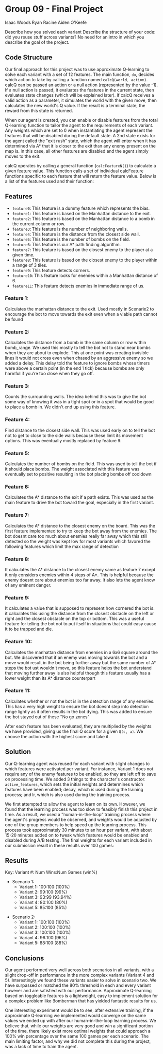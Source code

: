 # Group 09 - Final Project
Isaac Woods
Ryan Racine
Aiden O'Keefe

Describe how you solved each variant
Describe the structure of your code: did you reuse stuff across variants?
No need for an intro in which you describe the goal of the project.

## Code Structure
Our final approach for this project was to use approximate Q-learning to solve each variant with a set of 12 features. The main function, `do`, decides which action to take by calling a function named `calcQ(world, action)`. calcQ can be passed an action or a null action (represented by the value -1). If a null action is passed, it evaluates the features in the current state, then evaluates state changes (which will be explained later).  If calcQ receives a valid action as a parameter, it simulates the world with the given move, then calculates the new world's Q value. If the result is a terminal state, the reward from this state is returned.

When our agent is created, you can enable or disable features from the total Q-learning function to tailor the agent to the requirements of each variant. Any weights which are set to 0 when instantiating the agent represent the features that will be disabled during the default state. A 2nd state exists for the agent called the "exit rush" state, which the agent will enter when it has determined via A* that it is closer to the exit than any enemy present on the map is. In this case, all other features are disabled and the agent simply moves to the exit.

calcQ operates by calling a general function (`calcFeatureN()`) to calculate a given feature value. This function calls a set of individual calcFeature functions specific to each feature that will return the feature value. Below is a list of the features used and their function:

## Features
- `feature0`: This feature is a dummy feature which represents the bias.
- `feature1`: This feature is based on the Manhattan distance to the exit.
- `feature2`: This feature is based on the Manhattan distance to a bomb in the current column or row.
- `feature3`: This feature is the number of neighboring walls. 
- `feature4`: This feature is the distance from the closest side wall. 
- `feature5`: This feature is the number of bombs on the field. 
- `feature6`: This feature is our A* path finding algorithm.
- `feature7`: This feature is based on the closest enemy to the player at a given time.
- `feature8`: This feature is based on the closest enemy to the player within a range of 3 tiles. 
- `feature9`: This feature detects corners.
- `feature10`: This feature looks for enemies within a Manhattan distance of 6.
- `feature11`: This feature detects enemies in immediate range of us.

### Feature 1:
Calculates the manhattan distance to the exit. Used mostly in 
Scenario2 to encourage the bot to move towards the exit even 
when a viable path cannot be found

### Feature 2:
Calculates the distance from a bomb in the same column or row
within bomb_range. We used this mostly to tell the bot not to
stand near bombs when they are about to explode. This at one point
was creating invisible lines it would not cross even when chased by
an aggressive enemy so we added a delay. This delay told the feature
to ignore bombs whose timers were above a certain point (in the end
1 tick) because bombs are only harmful if you're too close when
they go off.

### Feature 3:
Counts the surrounding walls. The idea behind this was to give the
bot some way of knowing it was in a tight spot or in a spot that would
be good to place a bomb in. We didn't end up using this feature.

### Feature 4:
Find distance to the closest side wall. This was used early on to 
tell the bot not to get to close to the side walls because these 
limit its movement options. This was eventually mostly replaced by
feature 9.

### Feature 5: 
Calculates the number of bombs on the field. This was used to tell the
bot if it should place bombs. The weight associated with this feature
was eventually set to positive resulting in the bot placing bombs off
cooldown

### Feature 6: 
Calculates the A* distance to the exit if a path exists. This was used 
as the main feature to drive the bot toward the goal, especially in the
first variant. 

### Feature 7: 
Calculates the A* distance to the closest enemy on the board. This was
the first feature implemented to try to keep the bot away from the 
enemies. The bot doesnt care too much about enemies really far away
which this still detected so the weight was  kept low for most variants
which favored the following features which limit the max range of 
detection

### Feature 8:
It calculates the A* distance to the closest enemy same as feature 7
except it only considers enemies within 4 steps of A*. This is helpful 
because the enemy doesnt care about enemies too far away. It also
lets the agent know of any eminent danger.

### Feature 9:
It calculates a value that is supposed to represent how cornered the
bot is. it calculates this using the distance from the closest obstacle
on the left or right and the closest obstacle on the top or bottom. This
was a useful feature for telling the bot not to put itself in situations
that could easy cause it to be trapped and die.

### Feature 10:
Calculates the manhattan distance from enemies in a 6x6 square around the
bot. We discovered that if an enemy was moving towards the bot and a move 
would result in the bot being further away but the same number of A* steps
the bot ust wouldn't move, so this feature helps the bot understand that 
moving further away is also helpful though this feature usually has a 
lower weight than its A* distance counterpart

### Feature 11:
Calculates whether or not the bot is in the detection range of any enemies.
This has a very high weight to ensure the bot doesnt step into detection
range lightly as it often results in the bot dying. This was added to 
ensure the bot stayed out of these "No go zones"

After each feature has been evaluated, they are multiplied by the weights we have provided, giving us the final Q score for a given `Q(s, a)`. We choose the action with the highest score and take it.

## Solution
Our Q-learning agent was reused for each variant with slight changes to which features were activated per variant. For instance, Variant 1 does not require any of the enemy features to be enabled, so they are left off to save on processing time. We added 3 things to the character's constructor: `active_features`, which sets the initial weights and determines which features have been enabled; decay, which is used during the training process; and lr, which is also used during the training process.

We first attempted to allow the agent to learn on its own. However, we found that the learning process was too slow to feasibly finish this project in time. As a result, we used a "human-in-the-loop" training process where the agent's progress would be observed, and weights would be adjusted by one of the group members to help speed up the learning process. This process took approximately 30 minutes to an hour per variant, with about 15-20 minutes added on to tweak which features would be enabled and disabled during A/B testing. The final weights for each variant included in our submission result in these results over 100 games:

## Results
Key: Variant #: Num Wins:Num Games (win%)

* Scenario 1:
  - Variant 1: 100:100 (100%)
  - Variant 2: 99:100 (99%)
  - Variant 3: 93:99 (93.94%)
  - Variant 4: 80:100 (80%)
  - Variant 5: 85:100 (85%)

- Scenario 2:
  - Variant 1: 100:100 (100%)
  - Variant 2: 100:100 (100%)
  - Variant 3: 100:100 (100%)
  - Variant 4: 96:100 (96%)
  - Variant 5: 88:100 (88%)

## Conclusions
Our agent performed very well across both scenarios in all variants, with a slight drop-off in performance in the more complex variants (Variant 4 and 5). Interestingly we found these variants easier to solve in scenario two. We have surpassed or matched the 80% threshold in each and every variant however and are satisfied with our performance. Approximate Q-learning based on toggleable features is a lightweight, easy to implement solution for a complex problem like Bomberman that has yielded fantastic results for us.

One interesting experiment would be to see, after extensive training, if the approximate Q-learning we implemented would converge on the same values we ended up with after our human-in-the-loop learning process. We believe that, while our weights are very good and win a significant portion of the time, there likely exist more optimal weights that could approach a 100% win percentage over the same 100 games per each scenario. The main limiting factor, and why we did not complete this during the project, was a lack of time to train the agent. 